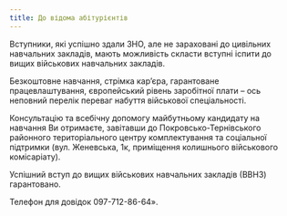 ```yaml
---
title: До відома абітурієнтів
---
```


Вступники, які успішно здали ЗНО, але не зараховані до цивільних навчальних закладів, мають можливість скласти вступні іспити до вищих військових навчальних закладів.

Безкоштовне навчання, стрімка кар’єра, гарантоване працевлаштування, європейський рівень заробітної плати – ось неповний перелік переваг набуття військової спеціальності.

Консультацію та всебічну допомогу майбутньому кандидату на навчання Ви отримаєте, завітавши до Покровсько-Тернівського районного територіального центру комплектування та соціальної підтримки (вул. Женевська, 1к, приміщення колишнього військового комісаріату). 

Успішний вступ до вищих військових навчальних закладів (ВВНЗ) гарантовано.

Телефон для довідок 097-712-86-64».

